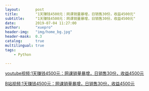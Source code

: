 ```yaml
---
layout:       post
title:        "1天赚钱4500元：网课销量暴增，日销售30份，收益4500元"
subtitle:     "1天赚钱4500元：网课销量暴增，日销售30份，收益4500元"
date:         2019-07-04 11:27:00
author:       "xuepro"
header-img:   "img/home_bg.jpg"
header-mask:  0.3
catalog:      true
multilingual: true
tags:
    - Python 
    
---    
```



[youtube视频:1天赚钱4500元：网课销量暴增，日销售30份，收益4500元](https://www.youtube.com/watch?v=xM1htAN9vzw)


[B站视频:1天赚钱4500元：网课销量暴增，日销售30份，收益4500元](https://www.bilibili.com/video/av57779360)

